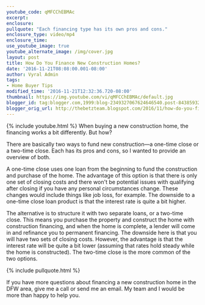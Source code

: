 ```yaml
---
youtube_code: qMFCChEBMAc
excerpt:
enclosure:
pullquote: "Each financing type has its own pros and cons."
enclosure_type: video/mp4
enclosure_time:
use_youtube_image: true
youtube_alternate_image: /img/cover.jpg
layout: post
title: How Do You Finance New Construction Homes?
date: '2016-11-21T08:08:00.001-08:00'
author: Vyral Admin
tags:
- Home Buyer Tips
modified_time: '2016-11-21T12:32:36.720-08:00'
thumbnail: https://img.youtube.com/vi/qMFCChEBMAc/default.jpg
blogger_id: tag:blogger.com,1999:blog-2349327067624646540.post-8438593238393579038
blogger_orig_url: http://thebetzteam.blogspot.com/2016/11/how-do-you-finance-new-construction.html
---
```


{% include youtube.html %}
When buying a new construction home, the financing works a bit differently. But how?

There are basically two ways to fund new construction—a one-time close or a two-time close. Each has its pros and cons, so I wanted to provide an overview of both.

A one-time close uses one loan from the beginning to fund the construction and purchase of the home. The advantage of this option is that there is only one set of closing costs and there won't be potential issues with qualifying after closing if you have any personal circumstances change. These changes would include things like job loss, for example. The downside to a one-time close loan product is that the interest rate is quite a bit higher.

The alternative is to structure it with two separate loans, or a two-time close. This means you purchase the property and construct the home with construction financing, and when the home is complete, a lender will come in and refinance you to permanent financing. The downside here is that you will have two sets of closing costs. However, the advantage is that the interest rate will be quite a bit lower (assuming that rates hold steady while the home is constructed). The two-time close is the more common of the two options.

{% include pullquote.html %}

If you have more questions about financing a new construction home in the DFW area, give me a call or send me an email. My team and I would be more than happy to help you.
